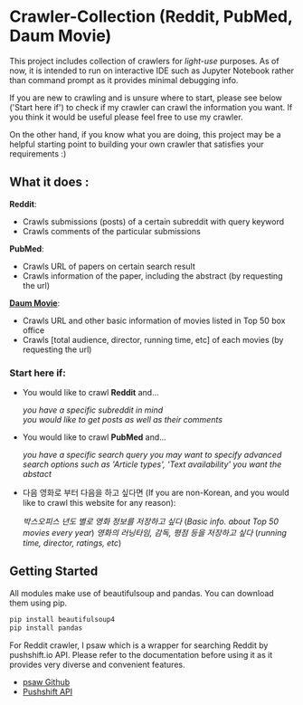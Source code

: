 # Crawler-Collection (Reddit, PubMed, Daum Movie)

This project includes collection of crawlers for _light-use_ purposes. 
As of now, it is intended to run on interactive IDE such as Jupyter Notebook rather than command prompt as it provides 
minimal debugging info. 

If you are new to crawling and is unsure where to start, please see below ('Start here if') to check if my crawler can crawl the information you want. If you think it would be useful please feel free to use my crawler.

On the other hand, if you know what you are doing, this project may be a helpful starting point to building your own crawler that satisfies your requirements :) 


## What it does :

__Reddit__: 
* Crawls submissions (posts) of a certain subreddit with query keyword
* Crawls comments of the particular submissions 
  
__PubMed__:
* Crawls URL of papers on certain search result
* Crawls information of the paper, including the abstract (by requesting the url) 

[__Daum Movie__](http://movie.daum.net):
* Crawls URL and other basic information of movies listed in Top 50 box office 
* Crawls [total audience, director, running time, etc] of each movies (by requesting the url)

### Start here if:
* You would like to crawl __Reddit__ and...

   _you have a specific subreddit in mind_  
   _you would like to get posts as well as their comments_
 
 * You would like to crawl __PubMed__ and... 
 
   _you have a specific search query_
   _you may want to specify advanced search options such as 'Article types', 'Text availability'_
   _you want the abstact_
 
 * 다음 영화로 부터 다음을 하고 싶다면 (If you are non-Korean, and you would like to crawl this website for any reason): 
 
   _박스오피스 년도 별로 영화 정보를 저장하고 싶다_ (_Basic info. about Top 50 movies every year_)
   _영화의 러닝타임, 감독, 평점 등을 저장하고 싶다_ (_running time, director, ratings, etc_) 
  
## Getting Started 

All modules make use of beautifulsoup and pandas. You can download them using pip.
```bash
pip install beautifulsoup4
pip install pandas
```


For Reddit crawler, I psaw which is a wrapper for searching Reddit by pushshift.io API. Please refer to the documentation before using it as it provides very diverse and convenient features.
 * [psaw Github](https://github.com/dmarx/psaw)
 * [Pushshift API](https://github.com/pushshift/api)



